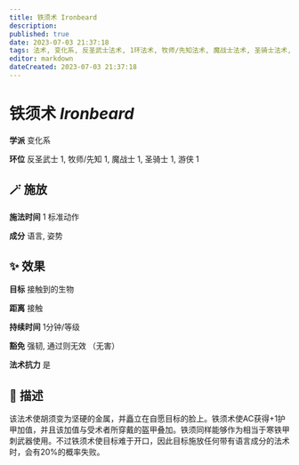```yaml
---
title: 铁须术 Ironbeard
description: 
published: true
date: 2023-07-03 21:37:18
tags: 法术, 变化系, 反圣武士法术, 1环法术, 牧师/先知法术, 魔战士法术, 圣骑士法术, 游侠法术
editor: markdown
dateCreated: 2023-07-03 21:37:18
---
```


# **铁须术** *Ironbeard*

**学派** 变化系 

**环位** 反圣武士 1, 牧师/先知 1, 魔战士 1, 圣骑士 1, 游侠 1

## 🪄 施放

**施法时间** 1 标准动作

**成分** 语言, 姿势

## ✨ 效果 

**目标** 接触到的生物 

**距离** 接触  

**持续时间** 1分钟/等级 

**豁免** 强韧, 通过则无效 （无害）

**法术抗力** 是

## 📖 描述

该法术使胡须变为坚硬的金属，并矗立在自愿目标的脸上。铁须术使AC获得+1护甲加值，并且该加值与受术者所穿戴的盔甲叠加。铁须同样能够作为相当于寒铁甲刺武器使用。不过铁须术使目标难于开口，因此目标施放任何带有语言成分的法术时，会有20%的概率失败。
    
